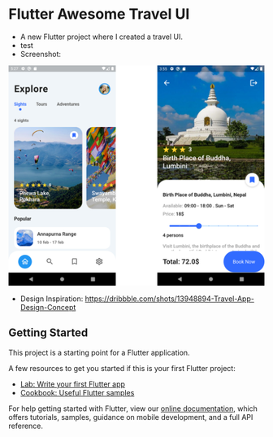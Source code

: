 # Flutter Awesome Travel UI

* A new Flutter project where I created a travel UI.
* test
* Screenshot:

![](Screenshots/travelUI.png)

* Design Inspiration: https://dribbble.com/shots/13948894-Travel-App-Design-Concept

## Getting Started

This project is a starting point for a Flutter application.

A few resources to get you started if this is your first Flutter project:

- [Lab: Write your first Flutter app](https://flutter.dev/docs/get-started/codelab)
- [Cookbook: Useful Flutter samples](https://flutter.dev/docs/cookbook)

For help getting started with Flutter, view our
[online documentation](https://flutter.dev/docs), which offers tutorials,
samples, guidance on mobile development, and a full API reference.
